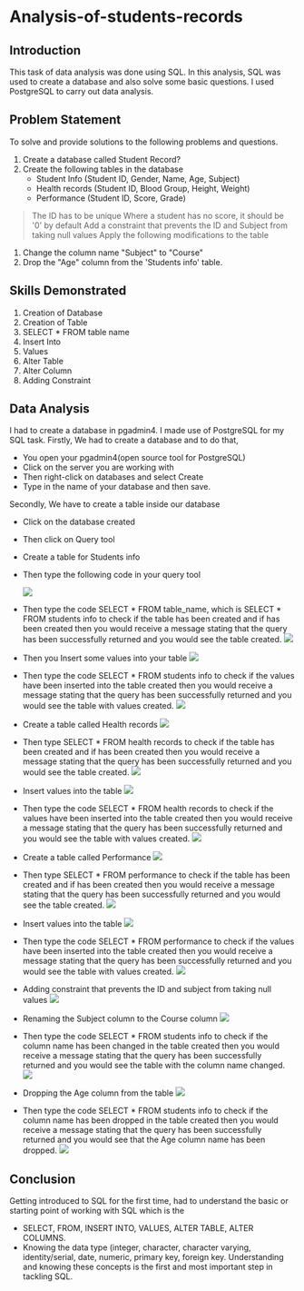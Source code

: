# Analysis-of-students-records

## Introduction
This task of data analysis was done using SQL. In this analysis, SQL was used to create a database and also solve some basic questions. I used PostgreSQL to carry out data analysis.

## Problem Statement
To solve and provide solutions to the following problems and questions.
1. Create a database called Student Record?
2. Create the following tables in the database
   - Student Info (Student ID, Gender, Name, Age, Subject)
   - Health records (Student ID, Blood Group, Height, Weight)
   - Performance (Student ID, Score, Grade)
> The ID has to be unique
> Where a student has no score, it should be '0' by default
> Add a constraint that prevents the ID and Subject from taking null values
> Apply the following modifications to the table
   1. Change the column name "Subject" to "Course"
   2. Drop the "Age" column from the 'Students info' table.

## Skills Demonstrated
1. Creation of Database
2. Creation of Table
3. SELECT * FROM table name
4. Insert Into
5. Values
7. Alter Table
8. Alter Column
9. Adding Constraint

## Data Analysis
I had to create a database in pgadmin4. I made use of PostgreSQL for my SQL task.
Firstly, We had to create a database and to do that, 
- You open your pgadmin4(open source tool for PostgreSQL)
- Click on the server you are working with
- Then right-click on databases and select Create
- Type in the name of your database and then save.

Secondly, We have to create a table inside our database
- Click on the database created
- Then click on Query tool
- Create a table for Students info
- Then type the following code in your query tool

  ![](pic1.png)

- Then type the code SELECT * FROM table_name, which is SELECT * FROM students info to check if the table has been created and if has been created then you would receive a message stating that the query has been successfully returned and you would see the table created.
  ![](pic2.png)
  
- Then you Insert some values into your table
  ![](pic3.png)

- Then type the code SELECT * FROM students info to check if the values have been inserted into the table created then you would receive a message stating that the query has been successfully returned and you would see the table with values created.
  ![](pic4.png)

- Create a table called Health records
  ![](pic5.png)

-  Then type SELECT * FROM health records to check if the table has been created and if has been created then you would receive a message stating that the query has been successfully returned and you would see the table created.
  ![](pic6.png)

- Insert values into the table
  ![](pic7.png)

- Then type the code SELECT * FROM health records to check if the values have been inserted into the table created then you would receive a message stating that the query has been successfully returned and you would see the table with values created.
  ![](pic8.png)

- Create a table called Performance
  ![](pic9.png)

- Then type SELECT * FROM performance to check if the table has been created and if has been created then you would receive a message stating that the query has been successfully returned and you would see the table created.
  ![](pic10.png)

- Insert values into the table
  ![](pic11.png)

- Then type the code SELECT * FROM performance to check if the values have been inserted into the table created then you would receive a message stating that the query has been successfully returned and you would see the table with values created.
  ![](pic12.png)

- Adding constraint that prevents the ID and subject from taking null values
  ![](pic13.png)

- Renaming the Subject column to the Course column
  ![](pic14.png)

- Then type the code SELECT * FROM students info to check if the column name has been changed in the table created then you would receive a message stating that the query has been successfully returned and you would see the table with the column name changed.
  ![](pic15.png)

- Dropping the Age column from the table
  ![](pic16.png)

-  Then type the code SELECT * FROM students info to check if the column name has been dropped in the table created then you would receive a message stating that the query has been successfully returned and you would see that the Age column name has been dropped.
  ![](pic17.png)

## Conclusion
Getting introduced to SQL for the first time, had to understand the basic or starting point of working with SQL which is the 
- SELECT, FROM, INSERT INTO, VALUES, ALTER TABLE, ALTER COLUMNS. 
- Knowing the data type (integer, character, character varying, identity/serial, date, numeric, primary key, foreign key.
Understanding and knowing these concepts is the first and most important step in tackling SQL.

  

  

